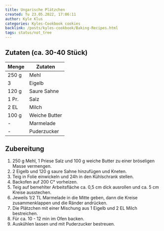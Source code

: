```yaml
---
title: Ungarische Plätzchen
created: Tu 23.05.2022, 17:06:11
author: Kyle Klus
categories: Kyles-Cookbook cookies
backlink: /posts/kyles-cookbook/Baking-Recipes.html
tags: status/not_tree
---
```


## Zutaten (ca. 30-40 Stück)

| Menge            | Zutaten          |
| ---------------- | ---------------- |
| 250 g             | Mehl             |
| 3                | Eigelb           |
| 120 g             | Saure Sahne      |
| 1 Pr.             | Salz             |
| 2 EL              | Milch            |
| 100 g             | Weiche Butter    |
| -                | Marmelade        |
| -                | Puderzucker      |

## Zubereitung

1. 250 g Mehl, 1 Priese Salz und 100 g weiche Butter zu einer bröseligen Masse vermengen.
2. 2 Eigelb und 120 g saure Sahne hinzufügen und Kneten.
3. Teig in Folie einwickeln und 24h in den Kühlschrank stellen.
4. Backofen auf 200 C° vorheizen.
5. Teig auf bemehlter Arbeitsfläche ca. 0,5 cm dick ausrollen und ca. 5 cm Kreise ausstechen.
6. Jeweils 1/2 TL Marmelade in die Mitte geben, dann die Kreise zusammenklappen und die Ränder andrücken.
7. Die Plätzchen mit einer Mischung aus 1 Eigelb und 2 EL Milch bestreichen.
8. Für ca. 10 - 12 min im Ofen backen.
9. Auskühlen lassen und mit Puderzucker bestreuen.
